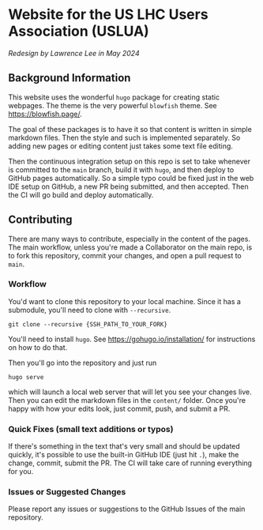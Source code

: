 # Website for the US LHC Users Association (USLUA)

*Redesign by Lawrence Lee in May 2024*

## Background Information

This website uses the wonderful `hugo` package for creating static webpages. The theme is the very powerful `blowfish` theme. See https://blowfish.page/. 

The goal of these packages is to have it so that content is written in simple markdown files. Then the style and such is implemented separately. So adding new pages or editing content just takes some text file editing.

Then the continuous integration setup on this repo is set to take whenever is committed to the `main` branch, build it with `hugo`, and then deploy to GitHub pages automatically. So a simple typo could be fixed just in the web IDE setup on GitHub, a new PR being submitted, and then accepted. Then the CI will go build and deploy automatically.

## Contributing

There are many ways to contribute, especially in the content of the pages. The main workflow, unless you're made a Collaborator on the main repo, is to fork this repository, commit your changes, and open a pull request to `main`.

### Workflow

You'd want to clone this repository to your local machine. Since it has a submodule, you'll need to clone with `--recursive`.

```
git clone --recursive {SSH_PATH_TO_YOUR_FORK}
```

You'll need to install `hugo`. See https://gohugo.io/installation/ for instructions on how to do that. 

Then you'll go into the repository and just run

```
hugo serve
```

which will launch a local web server that will let you see your changes live. Then you can edit the markdown files in the `content/` folder. Once you're happy with how your edits look, just commit, push, and submit a PR.

### Quick Fixes (small text additions or typos)

If there's something in the text that's very small and should be updated quickly, it's possible to use the built-in GitHub IDE (just hit `.`), make the change, commit, submit the PR. The CI will take care of running everything for you.

### Issues or Suggested Changes

Please report any issues or suggestions to the GitHub Issues of the main repository.
